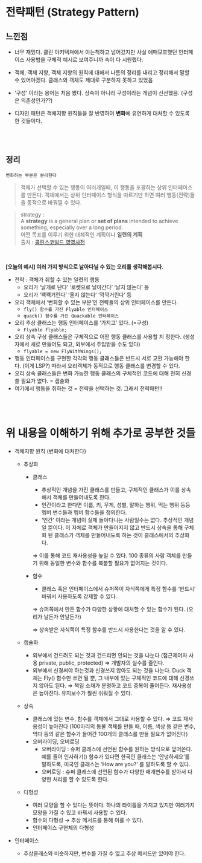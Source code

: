 <br/>

# 전략패턴 (Strategy Pattern)

## 느낀점
- 너무 재밌다. 클린 아키텍쳐에서 아는척하고 넘어갔지만 사실 애매모호했던 인터페이스 사용법을 구체적 예시로 보여주니까 속이 다 시원했다.
- 객체, 객체 지향, 객체 지향의 원칙에 대해서 나름의 정리를 내리고 정리해서 말할 수 있어야겠다. 클래스와 객체도 제대로 구분하지 못하고 있었음
- ‘구성’ 이라는 용어는 처음 봤다. 상속이 아니라 구성이라는 개념이 신선했음.  (구성은 의존성인가??)

- 디자인 패턴은 객체지향 원칙들을 잘 반영하여 **변화**에 유연하게 대처할 수 있도록 한 것들이다.

<br/><br/>

## 정리

`변화하는 부분은 분리한다` 

> 객체가 선택할 수 있는 행동이 여러개일때, 이 행동을 포괄하는 상위 인터페이스를 만든다. 객체에서는 상위 인터페이스 형식을 따르기만 하면 여러 행동(전략)들을 동적으로 바꿔낄 수 있다.
> 

>strategy :<br/> 
A **strategy** is a general plan or **set of plans** intended to achieve something, especially over a long period.
<br/>어떤 목표를 이루기 위한 대체적인 계획이나 **일련의 계획**
<br/> 출처 : [콜린스코빌드 영영사전](https://www.collinsdictionary.com/dictionary/english)

<br/>

**[오늘의 예시] 여러 가지 방식으로 날아다닐 수 있는 오리를 생각해봅시다.** 

- 전략 : 객체가 취할 수 있는 일련의 행동
    - 오리가 ‘날개로 난다’ ‘로켓으로 날아간다’ ‘날지 않는다’ 등
    - 오리가 ‘꽥꽥거린다’ ‘울지 않는다’ ‘깍깍거린다’ 등
- 오리 객체에서 ‘변화할 수 있는 부분’인 전략들의 상위 인터페이스를 만든다.
    - `fly() 함수를 가진 Flyable 인터페이스`
    - `quack() 함수를 가진 Quackable 인터페이스`
- 오리 추상 클래스는 행동 인터페이스를 ‘가지고’ 있다. (=구성)
    - `Flyable flyable;`
- 오리 상속 구상 클래스들은 구체적으로 어떤 행동 클래스를 사용할 지 정한다. (생성자에서 새로 만들어도 되고, 외부에서 주입받을 수도 있다)
    - `flyable = new FlyWithWings();`
- 행동 인터페이스를 구현한 각각의 행동 클래스들은 반드시 서로 교환 가능해야 한다. (이게 LSP?) 따라서 오리객체가 동적으로 행동 클래스를 변경할 수 있다.
- 오리 상속 클래스들은 변화 가능한 행동 클래스의 구체적인 코드에 대해 전혀 신경쓸 필요가 없다. = 캡슐화
- 여기에서 행동을 취하는 것 = 전략을 선택하는 것. 그래서 전략패턴!!

<br/><br/>

# 위 내용을 이해하기 위해 추가로 공부한 것들

- 객체지향 원칙 (변화에 대처한다)
    - 추상화
        - 클래스
            - 추상적인 개념을 가진 클래스를 만들고, 구체적인 클래스가 이를 상속해서 객체를 만들어내도록 한다.
            - 인간이라고 한다면 이름, 키, 무게, 성별, 말하는 행위, 먹는 행위 등등 멤버 변수들과 멤버 함수들을 정의한다.
            - ‘인간’ 이라는 개념이 실제 돌아다니는 사람일수는 없다. 추상적인 개념일 뿐이다. 이 자체로 객체가 만들어지지 않고 반드시 상속을 통해 구체화 된 클래스가 객체를 만들어내도록 하는 것이 클래스에서의 추상화다.
            
            ⇒ 이를 통해 코드 재사용성을 높일 수 있다. 100 종류의 사람 객체를 만들기 위해 동일한 변수와 함수를 복붙할 필요가 없어지는 것이다. 
            
        - 함수
            - 클래스 혹은 인터페이스에서 슈퍼쪽이 자식쪽에게 특정 함수를 ‘반드시’ 바꿔서 사용하도록 강제할 수 있다.
            
            ⇒ 슈퍼쪽에서 만든 함수가 다양한 상황에 대처할 수 있는 함수가 된다. (오리가 날든가 안날든가) 
            
            ⇒ 상속받은 자식쪽이 특정 함수를 반드시 사용한다는 것을 알 수 있다. 
            
    - 캡슐화
        - 외부에서 건드려도 되는 것과 건드리면 안되는 것을 나눈다 (접근제어자 사용 private, public, protected) ⇒ 개발자의 실수를 줄인다.
        - 외부에서 신경써야 하는것과 신경쓰지 않아도 되는 것을 나눈다. Duck 객체는 Fly() 함수만 쓰면  될 뿐, 그 내부에 있는 구체적인 코드에 대해 신경쓰지 않아도 된다. ⇒ 책임 소재가 분명하고 코드 중복이 줄어든다. 재사용성은 높아진다. 유지보수가 훨씬 쉬워질 수 있다.
    - 상속
        - 클래스에 있는 변수, 함수를 객체에서 그대로 사용할 수 있다. ⇒ 코드 재사용성이 높아진다 (100마리의 동물 객체를 만들 때, 이름, 색상 등 같은 변수, 먹다 등의 같은 함수가 들어간 100개의 클래스를 만들 필요가 없어진다)
        - 오버라이딩, 오버로딩
            - 오버라이딩 : 슈퍼 클래스에 선언된 함수를 원하는 방식으로 덮어쓴다. 예를 들어 인사하기() 함수가 있다면 한국인 클래스는 ‘안녕하세요’를 말하도록, 미국인 클래스는 ‘How are you?’ 를 말하도록 할 수 있다.
            - 오버로딩 : 슈퍼 클래스에 선언된 함수가 다양한 매개변수를 받아서 다양한 처리를 할 수 있도록 한다.
    - 다형성
        - 여러 모양을 할 수 있다는 뜻이다. 하나의 타이틀을 가지고 있지만 여러가지 모양을 가질 수 있고 바꿔서 사용할 수 있다.
        - 함수의 다형성 → 추상 메서드를 통해 이룰 수 있다.
        - 인터페이스 구현체의 다형성
            
- 인터페이스
    - 추상클래스와 비슷하지만, 변수를 가질 수 없고 추상 메서드만 있어야 한다.